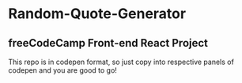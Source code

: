 # Random-Quote-Generator
freeCodeCamp Front-end React Project
---
This repo is in codepen format, so just copy into respective panels of codepen and you are good to go!
